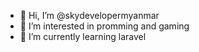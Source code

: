 - 👋 Hi, I’m @skydevelopermyanmar
- 👀 I’m interested in promming and gaming
- 🌱 I’m currently learning laravel


<!---
skydevelopermyanmar/skydevelopermyanmar is a ✨ special ✨ repository because its `README.md` (this file) appears on your GitHub profile.
You can click the Preview link to take a look at your changes.
--->
